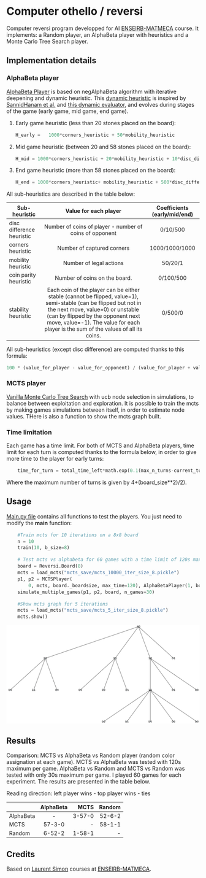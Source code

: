 # Computer othello / reversi
Computer reversi program developped for AI [ENSEIRB-MATMECA](https://enseirb-matmeca.bordeaux-inp.fr/fr) course. It implements: a Random player, an AlphaBeta player with heuristics and a Monte Carlo Tree Search player.

## Implementation details
### AlphaBeta player
[AlphaBeta Player](./players/AlphaBetaPlayer.py) is based on negAlphaBeta algorithm with iterative deepening and dynamic heuristic. This [dynamic heuristic](./players/Heuristics.py) is inspired by [SannidHanam et al.](https://courses.cs.washington.edu/courses/cse573/04au/Project/mini1/RUSSIA/Final_Paper.pdf) and [this dynamic evaluator](https://github.com/arminkz/Reversi/blob/master/src/player/ai/DynamicEvaluator.java), and evolves during stages of the game (early game, mid game, end game).
1. Early game heuristic (less than 20 stones placed on the board): 
    ```python
    H_early =   1000*corners_heuristic + 50*mobility_heuristic
    ```
   
2. Mid game heuristic (between 20 and 58 stones placed on the board): 



    ```python
    H_mid = 1000*corners_heuristic + 20*mobility_heuristic + 10*disc_difference_heuristic + 100*coin_parity_heuristic + 500*stability_heuristic
    ```

3. End game heuristic (more than 58 stones placed on the board): 

    ```python
    H_end = 1000*corners_heuristic+ mobility_heuristic + 500*disc_difference_heuristic + 500*coin_parity_heuristic
    ```
All sub-heuristics are described in the table below:

| Sub-heuristic             |                                                                                                                              Value for each player                                                                                                                               | Coefficients (early/mid/end) |
| ------------------------- | :------------------------------------------------------------------------------------------------------------------------------------------------------------------------------------------------------------------------------------------------------------------------------: | :--------------------------: |
| disc difference heuristic |                                                                                                             Number of coins of player - number of coins of opponent                                                                                                              |           0/10/500           |
| corners heuristic         |                                                                                                                            Number of captured corners                                                                                                                            |        1000/1000/1000        |
| mobility heuristic        |                                                                                                                             Number of legal actions                                                                                                                              |           50/20/1            |
| coin parity heuristic     |                                                                                                                          Number of coins on the board.                                                                                                                           |          0/100/500           |
| stability heuristic       | Each coin of the player can be either stable (cannot be flipped, value=1), semi-stable (can be flipped but not in the next move, value=0) or unstable (can by flipped by the opponent next move, value=-1). The value for each player is the sum of the values of all its coins. |           0/500/0            |

All sub-heuristics (except disc difference) are computed thanks to this formula:
```python
100 * (value_for_player - value_for_opponent) / (value_for_player + value_for_opponent)
```

### MCTS player
[Vanilla Monte Carlo Tree Search](https://en.wikipedia.org/wiki/Monte_Carlo_tree_search) with ucb node selection in simulations, to balance between exploitation and exploration.
It is possible to train the mcts by making games simulations between itself, in order to estimate node values. THere is also a function to show the mcts graph built. 

### Time limitation
Each game has a time limit.
For both of MCTS and AlphaBeta players, time limit for each turn is computed thanks to the formula below, in order to give more time to the player for early turns:

```python
    time_for_turn = total_time_left*math.exp(0.1(max_n_turns-current_turn+1))/sum([math.exp(lamb*i)
```

Where the maximum number of turns is given by 4+(board_size**2)/2).


## Usage
[Main.py file](./main.py) contains all functions to test the players. You just need to modify the __main__ function:

```python
    #Train mcts for 10 iterations on a 8x8 board
    n = 10
    train(10, b_size=8) 
```

```python
    # Test mcts vs alphabeta for 60 games with a time limit of 120s maximum for each game
    board = Reversi.Board(8)
    mcts = load_mcts("mcts_save/mcts_10000_iter_size_8.pickle")
    p1, p2 = MCTSPlayer(
        0, mcts, board._boardsize, max_time=120), AlphaBetaPlayer(1, board._boardsize, max_time=120)
    simulate_multiple_games(p1, p2, board, n_games=30)
```

```python
    #Show mcts graph for 5 iterations
    mcts = load_mcts("mcts_save/mcts_5_iter_size_8.pickle")
    mcts.show()
```

![Image](/images/mcts_5_iter.png "MCTS generated on 5 iterations")



## Results


Comparison: MCTS vs AlphaBeta vs Random player (random color assignation at each game). MCTS vs AlphaBeta was tested with 120s maximum per game. AlphaBeta vs Random and MCTS vs Random was tested with only 30s maximum per game. I played 60 games for each experiment. The results are presented in the table below.


Reading direction: left player wins - top player wins - ties



|           | AlphaBeta |   MCTS | Random |
| --------- | :-------: | -----: | -----: |
| AlphaBeta |     -     | 3-57-0 | 52-6-2 |
| MCTS      |  57-3-0  |      - | 58-1-1 |
| Random    |  6-52-2   | 1-58-1 |      - |


## Credits
Based on [Laurent Simon](https://www.labri.fr/perso/lsimon/) courses at [ENSEIRB-MATMECA](https://enseirb-matmeca.bordeaux-inp.fr/fr).
